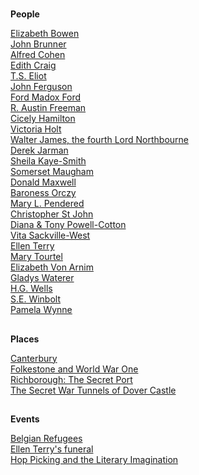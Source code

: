 <param ve-config 
       title="Musical Peregrinations"
       banner="/images/banners/20c.jpg"
       layout="index">

#

##
**People**

[Elizabeth Bowen](20c-bowen-biography)   
[John Brunner](20c-double-double)   
[Alfred Cohen](20c-cohen-biography)   
[Edith Craig](20c-craig-biography)  
[T.S. Eliot](20c-eliot-biography)   
[John Ferguson](20c-ferguson-biography)   
[Ford Madox Ford](20c-fordmadoxford-biography)   
[R. Austin Freeman](20c-freeman-biography)   
[Cicely Hamilton](20c-hamilton-biography)   
[Victoria Holt](20c-holt-biography)   
[Walter James, the fourth Lord Northbourne](20c-northbourne-biography)   
[Derek Jarman](20c-jarman-biography)   
[Sheila Kaye-Smith](20c-kaye-smith-delmonden)   
[Somerset Maugham](20c-maugham-biography)  
[Donald Maxwell](20c-maxwelld-biography)   
[Baroness Orczy](20c-orczy-biography)   
[Mary L. Pendered](20c-pendered-biography)   
[Christopher St John](20c-st-john-biography)  
[Diana & Tony Powell-Cotton](20c-powell-cotton)   
[Vita Sackville-West](20c-sackville-west-biography)    
[Ellen Terry](20c-terry-biography)  
[Mary Tourtel](20c-tourtel-biography)   
[Elizabeth Von Arnim](20c-vonarnim-biography)   
[Gladys Waterer](20c-waterer-biography)   
[H.G. Wells](20c-wellshg-biography)   
[S.E. Winbolt](20c-winbolt-biography)   
[Pamela Wynne](20c-wynne-biography)    

##
**Places**

[Canterbury](/canterbury/20c-canterbury-home)   
[Folkestone and World War One](20c-folkestone-ww1)   
[Richborough: The Secret Port](20c-richborough)   
[The Secret War Tunnels of Dover Castle](20c-secret-tunnels)   

##
**Events**

[Belgian Refugees](20c-belgian-refugees)   
[Ellen Terry's funeral](20c-terry-funeral)  
[Hop Picking and the Literary Imagination](20c-hop-picking)    
